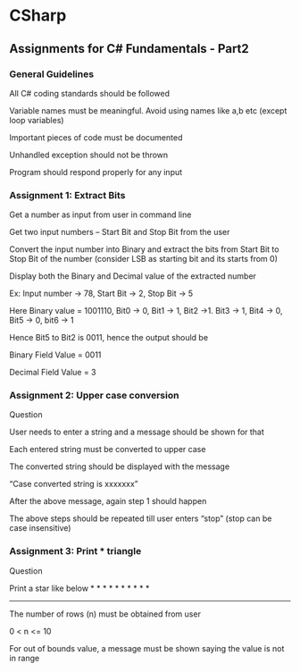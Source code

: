 # CSharp

## Assignments for C# Fundamentals - Part2

### General Guidelines

All C# coding standards should be followed

Variable names must be meaningful. Avoid using names like a,b etc (except loop variables)

Important pieces of code must be documented

Unhandled exception should not be thrown

Program should respond properly for any input

### Assignment 1: Extract Bits

Get a number as input from user in command line

Get two input numbers – Start Bit and Stop Bit from the user

Convert the input number into Binary and extract the bits from Start Bit to Stop Bit of the number (consider LSB as starting bit and its starts from 0)

Display both the Binary and Decimal value of the extracted number

Ex: Input number -> 78, Start Bit -> 2, Stop Bit -> 5

Here Binary value = 1001110, Bit0 -> 0, Bit1 -> 1, Bit2 ->1. Bit3 -> 1, Bit4 -> 0, Bit5 -> 0, bit6 -> 1

Hence Bit5 to Bit2 is 0011, hence the output should be

Binary Field Value = 0011

Decimal Field Value = 3

### Assignment 2: Upper case conversion

Question

User needs to enter a string and a message should be shown for that

Each entered string must be converted to upper case

The converted string should be displayed with the message

“Case converted string is xxxxxxx”

After the above message, again step 1 should happen

The above steps should be repeated till user enters “stop” (stop can be case insensitive)

### Assignment 3: Print \* triangle

Question

Print a star like below \* \* \* \* \* \* \* \* \* \*

---

The number of rows (n) must be obtained from user

0 < n <= 10

For out of bounds value, a message must be shown saying the value is not in range
